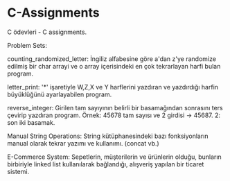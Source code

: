 # C-Assignments
C ödevleri - C assignments.

Problem Sets:

counting_randomized_letter: İngiliz alfabesine göre a'dan z'ye randomize edilmiş bir char arrayi ve o array içerisindeki en çok tekrarlayan harfi bulan program.

letter_print: '*' işaretiyle W,Z,X ve Y harflerini yazdıran ve yazdırdığı harfin büyüklüğünü ayarlayabilen program.

reverse_integer: Girilen tam sayıyının belirli bir basamağından sonrasını ters çevirip yazdıran program. Örnek: 45678 tam sayısı ve 2 girdisi -> 45687. 2: son iki basamak.




Manual String Operations: String kütüphanesindeki bazı fonksiyonların manual olarak tekrar yazımı ve kullanımı. (concat vb.)

E-Commerce System: Sepetlerin, müşterilerin ve ürünlerin olduğu, bunların birbiriyle linked list kullanılarak bağlandığı, alışveriş yapılan bir ticaret sistemi.
